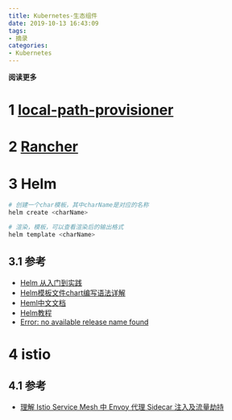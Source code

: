```yaml
---
title: Kubernetes-生态组件
date: 2019-10-13 16:43:09
tags: 
- 摘录
categories: 
- Kubernetes
---
```


__阅读更多__

<!--more-->

# 1 [local-path-provisioner](https://github.com/rancher/local-path-provisioner)

# 2 [Rancher](https://github.com/rancher/rancher)

# 3 Helm

```sh
# 创建一个char模板，其中charName是对应的名称
helm create <charName>

# 渲染，模板，可以查看渲染后的输出格式
helm template <charName>
```

## 3.1 参考

* [Helm 从入门到实践](https://www.jianshu.com/p/4bd853a8068b)
* [Helm模板文件chart编写语法详解](https://blog.51cto.com/qujunorz/2421328)
* [Heml中文文档](https://whmzsu.github.io/helm-doc-zh-cn/chart_template_guide/control_structures-zh_cn.html)
* [Helm教程](https://www.cnblogs.com/lyc94620/p/10945430.html)
* [Error: no available release name found](https://www.jianshu.com/p/5eb3ee63a250)

# 4 istio

## 4.1 参考

* [理解 Istio Service Mesh 中 Envoy 代理 Sidecar 注入及流量劫持](https://jimmysong.io/posts/envoy-sidecar-injection-in-istio-service-mesh-deep-dive/?from=groupmessage&isappinstalled=0)
